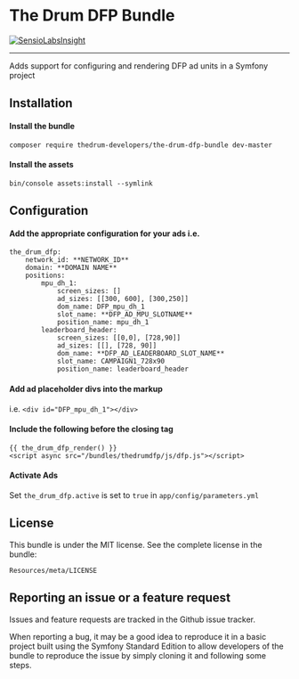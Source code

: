 # The Drum DFP Bundle

[![SensioLabsInsight](https://insight.sensiolabs.com/projects/ad468b2f-affb-49cb-9b50-01d4fe231194/mini.png)](https://insight.sensiolabs.com/projects/ad468b2f-affb-49cb-9b50-01d4fe231194)

---

Adds support for configuring and rendering DFP ad units in a Symfony project

## Installation

#### Install the bundle
```
composer require thedrum-developers/the-drum-dfp-bundle dev-master
```

#### Install the assets

```
bin/console assets:install --symlink
```

## Configuration

#### Add the appropriate configuration for your ads i.e.

```
the_drum_dfp:
    network_id: **NETWORK_ID**
    domain: **DOMAIN NAME**
    positions:
        mpu_dh_1:
            screen_sizes: []
            ad_sizes: [[300, 600], [300,250]]
            dom_name: DFP_mpu_dh_1
            slot_name: **DFP_AD_MPU_SLOTNAME**
            position_name: mpu_dh_1
        leaderboard_header:
            screen_sizes: [[0,0], [728,90]]
            ad_sizes: [[], [728, 90]]
            dom_name: **DFP_AD_LEADERBOARD_SLOT_NAME**
            slot_name: CAMPAIGN1_728x90
            position_name: leaderboard_header
```

#### Add ad placeholder divs into the markup

i.e. `<div id="DFP_mpu_dh_1"></div>`

#### Include the following before the closing </body> tag

```
{{ the_drum_dfp_render() }}
<script async src="/bundles/thedrumdfp/js/dfp.js"></script>
```

#### Activate Ads

Set `the_drum_dfp.active` is set to  `true` in `app/config/parameters.yml`


## License

This bundle is under the MIT license. See the complete license in the bundle:

```
Resources/meta/LICENSE
```

## Reporting an issue or a feature request

Issues and feature requests are tracked in the Github issue tracker.

When reporting a bug, it may be a good idea to reproduce it in a basic project built using the Symfony Standard Edition to allow developers of the bundle to reproduce the issue by simply cloning it and following some steps.
